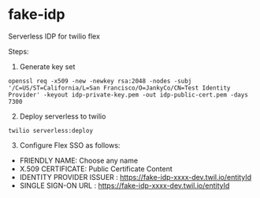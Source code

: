 # fake-idp
Serverless IDP for twilio flex


Steps:
1. Generate key set
```
openssl req -x509 -new -newkey rsa:2048 -nodes -subj '/C=US/ST=California/L=San Francisco/O=JankyCo/CN=Test Identity Provider' -keyout idp-private-key.pem -out idp-public-cert.pem -days 7300
```

2. Deploy serverless to twilio
```
twilio serverless:deploy
```

3. Configure Flex SSO as follows:
* FRIENDLY NAME: Choose any name
* X.509 CERTIFICATE: Public Certificate Content
* IDENTITY PROVIDER ISSUER : https://fake-idp-xxxx-dev.twil.io/entityId
* SINGLE SIGN-ON URL : https://fake-idp-xxxx-dev.twil.io/entityId

